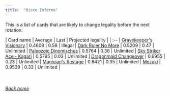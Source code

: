 ```yaml
---
title:  "Disco Inferno"
---
```


This is a list of cards that are likely to change legality before the next rotation.

| Card name | Average | Last | Projected legality |
| :-- |
[Gravekeeper's Visionary](https://db.ygoprodeck.com/card/?search=Gravekeeper's%20Visionary) | 0.4608 | 0.58 | Illegal |
[Dark Ruler No More](https://db.ygoprodeck.com/card/?search=Dark%20Ruler%20No%20More) | 0.5209 | 0.47 | Unlimited |
[Paleozoic Dinomischus](https://db.ygoprodeck.com/card/?search=Paleozoic%20Dinomischus) | 0.5764 | 0.36 | Unlimited |
[Sky Striker Ace - Kagari](https://db.ygoprodeck.com/card/?search=Sky%20Striker%20Ace%20-%20Kagari) | 0.5795 | 0.03 | Unlimited |
[Dragonmaid Changeover](https://db.ygoprodeck.com/card/?search=Dragonmaid%20Changeover) | 0.6955 | 0.23 | Unlimited |
[Magician's Restage](https://db.ygoprodeck.com/card/?search=Magician's%20Restage) | 0.8421 | 0.35 | Unlimited |
[Mezuki](https://db.ygoprodeck.com/card/?search=Mezuki) | 0.9539 | 0.33 | Unlimited |

<br>

###### [Back home](index)